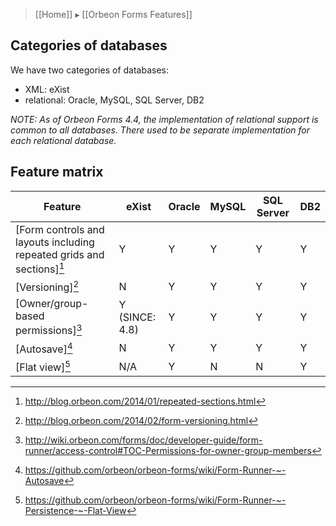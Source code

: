 > [[Home]] ▸ [[Orbeon Forms Features]]

## Categories of databases

We have two categories of databases:

- XML: eXist
- relational: Oracle, MySQL, SQL Server, DB2

*NOTE: As of Orbeon Forms 4.4, the implementation of relational support is common to all databases. There used to be separate implementation for each relational database.*

## Feature matrix

Feature                              | eXist | Oracle | MySQL | SQL Server | DB2
-------------------------------------|-------|--------|-------|------------|----
[Form controls and layouts including repeated grids and sections][^1]    | Y     | Y      |Y      |Y           |Y
[Versioning][^2]                     | N      | Y      |Y      |Y           |Y
[Owner/group-based permissions][^3]  | Y (SINCE: 4.8)| Y      |Y      |Y           |Y
[Autosave][^4]                       | N      | Y      |Y      |Y           |Y
[Flat view][^5]                      | N/A    | Y      |N      |N           |Y

[^1]: http://blog.orbeon.com/2014/01/repeated-sections.html
[^2]: http://blog.orbeon.com/2014/02/form-versioning.html
[^3]: http://wiki.orbeon.com/forms/doc/developer-guide/form-runner/access-control#TOC-Permissions-for-owner-group-members
[^4]: https://github.com/orbeon/orbeon-forms/wiki/Form-Runner-~-Autosave
[^5]: https://github.com/orbeon/orbeon-forms/wiki/Form-Runner-~-Persistence-~-Flat-View
